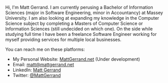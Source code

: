 Hi, I'm Matt Gerrand. I am currently perusing a Bachelor of Information Sciences (major in Software Engineering, minor in Accountancy) at Massey University. I am also looking at expanding my knowledge in the Computer Science subject by completing a Masters of Computer Science or Information Sciences (still undecided on which one). On the side while studying full time I have been a freelance Software Engineer working for myself providing services for multiple local businesses.

You can reach me on these platforms:
- My Personal Website: [MattGerrand.net](https://MattGerrand.net) (Under development)
- Email: matt@mattgerrand.net
- LinkedIn: [Matt Gerrand](https://www.linkedin.com/in/mattgerrandnz/)
- Twitter: [@MattGerrand](https://twitter.com/MattGerrand)

